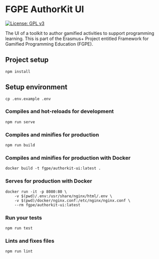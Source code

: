# FGPE AuthorKit UI

[![License: GPL v3](https://img.shields.io/badge/License-GPLv3-blue.svg)](https://www.gnu.org/licenses/gpl-3.0)

The UI of a toolkit to author gamified activities to support programming learning. This is part of the Erasmus+ Project entitled Framework for Gamified Programming Education (FGPE).

## Project setup
```
npm install
```

## Setup environment
```
cp .env.example .env
```

### Compiles and hot-reloads for development
```
npm run serve
```

### Compiles and minifies for production
```
npm run build
```

### Compiles and minifies for production with Docker
```
docker build -t fgpe/authorkit-ui:latest .
```

### Serves for production with Docker
```
docker run -it -p 8080:80 \
    -v $(pwd)/.env:/usr/share/nginx/html/.env \
    -v $(pwd)/docker/nginx.conf:/etc/nginx/nginx.conf \
    --rm fgpe/authorkit-ui:latest
```

### Run your tests
```
npm run test
```

### Lints and fixes files
```
npm run lint
```
